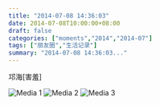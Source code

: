 ```yaml
---
title: "2014-07-08 14:36:03"
date: 2014-07-08T10:00:00+08:00
draft: false
categories: ["moments","2014","2014-07"]
tags: ["朋友圈","生活记录"]
summary: "2014-07-08 14:36:03..."
---
```


邛海[害羞]

![Media 1](/Moments/photos/2014-07-08/201407081436030.jpg)
![Media 2](/Moments/photos/2014-07-08/201407081436031.jpg)
![Media 3](/Moments/photos/2014-07-08/201407081436032.jpg)

